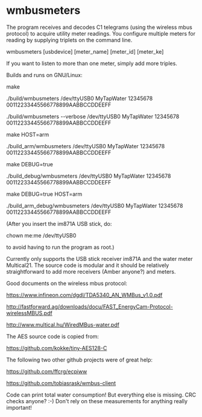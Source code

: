 # wmbusmeters
The program receives and decodes C1 telegrams
(using the wireless mbus protocol) to acquire
utility meter readings. You configure multiple
meters for reading by supplying triplets
on the command line.

wmbusmeters [usbdevice] [meter_name] [meter_id] [meter_ke]

If you want to listen to more than one meter, simply add more triples.

Builds and runs on GNU/Linux:

make

./build/wmbusmeters /dev/ttyUSB0 MyTapWater 12345678 00112233445566778899AABBCCDDEEFF

./build/wmbusmeters --verbose /dev/ttyUSB0 MyTapWater 12345678 00112233445566778899AABBCCDDEEFF

make HOST=arm

./build_arm/wmbusmeters /dev/ttyUSB0 MyTapWater 12345678 00112233445566778899AABBCCDDEEFF

make DEBUG=true

./build_debug/wmbusmeters /dev/ttyUSB0 MyTapWater 12345678 00112233445566778899AABBCCDDEEFF

make DEBUG=true HOST=arm

./build_arm_debug/wmbusmeters /dev/ttyUSB0 MyTapWater 12345678 00112233445566778899AABBCCDDEEFF

(After you insert the im871A USB stick, do:

chown me:me /dev/ttyUSB0

to avoid having to run the program as root.)

Currently only supports the USB stick receiver im871A
and the water meter Multical21. The source code is modular
and it should be relatively straightforward to add
more receivers (Amber anyone?) and meters.

Good documents on the wireless mbus protocol:

https://www.infineon.com/dgdl/TDA5340_AN_WMBus_v1.0.pdf

http://fastforward.ag/downloads/docu/FAST_EnergyCam-Protocol-wirelessMBUS.pdf

http://www.multical.hu/WiredMBus-water.pdf

The AES source code is copied from:

https://github.com/kokke/tiny-AES128-C

The following two other github projects were of great help:

https://github.com/ffcrg/ecpiww

https://github.com/tobiasrask/wmbus-client


Code can print total water consumption! But everything else is
missing. CRC checks anyone? :-) Don't rely on these measurements
for anything really important!
